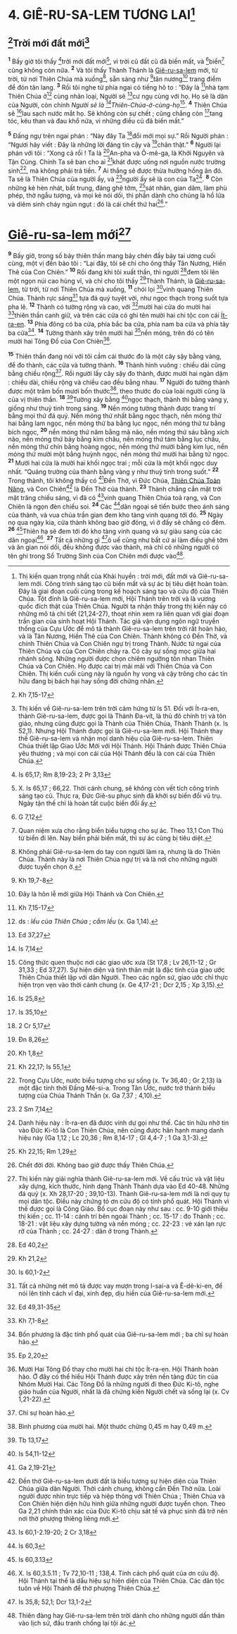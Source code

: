 # 4. GIÊ-RU-SA-LEM TƯƠNG LAI[^1-99c6254c-e3e7-4e4e-9699-15c6ffe564b6]

## [^1@-99c6254c-e3e7-4e4e-9699-15c6ffe564b6]Trời mới đất mới[^2-99c6254c-e3e7-4e4e-9699-15c6ffe564b6]
<sup><b>1</b></sup> Bấy giờ tôi thấy [^2@-99c6254c-e3e7-4e4e-9699-15c6ffe564b6]trời mới đất mới[^3-99c6254c-e3e7-4e4e-9699-15c6ffe564b6], vì trời cũ đất cũ đã biến mất, và [^3@-99c6254c-e3e7-4e4e-9699-15c6ffe564b6]biển[^4-99c6254c-e3e7-4e4e-9699-15c6ffe564b6] cũng không còn nữa. <sup><b>2</b></sup> Và tôi thấy Thành Thánh là [Giê-ru-sa-lem]() mới, từ trời, từ nơi Thiên Chúa mà xuống[^5-99c6254c-e3e7-4e4e-9699-15c6ffe564b6], sẵn sàng như [^4@-99c6254c-e3e7-4e4e-9699-15c6ffe564b6]tân nương[^6-99c6254c-e3e7-4e4e-9699-15c6ffe564b6] trang điểm để đón tân lang. <sup><b>3</b></sup> Rồi tôi nghe từ phía ngai có tiếng hô to : “Đây là [^5@-99c6254c-e3e7-4e4e-9699-15c6ffe564b6]nhà tạm Thiên Chúa ở[^7-99c6254c-e3e7-4e4e-9699-15c6ffe564b6] cùng nhân loại, Người sẽ [^6@-99c6254c-e3e7-4e4e-9699-15c6ffe564b6]cư ngụ cùng với họ. Họ sẽ là dân của Người, còn chính *Người sẽ là [^7@-99c6254c-e3e7-4e4e-9699-15c6ffe564b6]Thiên-Chúa-ở-cùng-họ*[^8-99c6254c-e3e7-4e4e-9699-15c6ffe564b6]. <sup><b>4</b></sup> Thiên Chúa sẽ [^8@-99c6254c-e3e7-4e4e-9699-15c6ffe564b6]lau sạch nước mắt họ. Sẽ không còn sự chết ; cũng chẳng còn [^9@-99c6254c-e3e7-4e4e-9699-15c6ffe564b6]tang tóc, kêu than và đau khổ nữa, vì những điều cũ đã biến mất.”

<sup><b>5</b></sup> Đấng ngự trên ngai phán : “Này đây Ta [^10@-99c6254c-e3e7-4e4e-9699-15c6ffe564b6]đổi mới mọi sự.” Rồi Người phán : “Ngươi hãy viết : Đây là những lời đáng tin cậy và [^11@-99c6254c-e3e7-4e4e-9699-15c6ffe564b6]chân thật.” <sup><b>6</b></sup> Người lại phán với tôi : “Xong cả rồi ! Ta là [^12@-99c6254c-e3e7-4e4e-9699-15c6ffe564b6]An-pha và Ô-mê-ga, là Khởi Nguyên và Tận Cùng. Chính Ta sẽ ban cho ai [^13@-99c6254c-e3e7-4e4e-9699-15c6ffe564b6]khát được uống nơi nguồn nước trường sinh[^9-99c6254c-e3e7-4e4e-9699-15c6ffe564b6], mà không phải trả tiền. <sup><b>7</b></sup> Ai thắng sẽ được thừa hưởng hồng ân đó. Ta sẽ là Thiên Chúa của người ấy, và [^14@-99c6254c-e3e7-4e4e-9699-15c6ffe564b6]người ấy sẽ là con của Ta[^10-99c6254c-e3e7-4e4e-9699-15c6ffe564b6]. <sup><b>8</b></sup> Còn những kẻ hèn nhát, bất trung, đáng ghê tởm, [^15@-99c6254c-e3e7-4e4e-9699-15c6ffe564b6]sát nhân, gian dâm, làm phù phép, thờ ngẫu tượng, và mọi kẻ nói dối, thì phần dành cho chúng là hồ lửa và diêm sinh cháy ngùn ngụt : đó là cái chết thứ hai[^11-99c6254c-e3e7-4e4e-9699-15c6ffe564b6].”

# [Giê-ru-sa-lem]() mới[^12-99c6254c-e3e7-4e4e-9699-15c6ffe564b6]
<sup><b>9</b></sup> Bấy giờ, trong số bảy thiên thần mang bảy chén đầy bảy tai ương cuối cùng, một vị đến bảo tôi : “Lại đây, tôi sẽ chỉ cho ông thấy Tân Nương, Hiền Thê của Con Chiên.” <sup><b>10</b></sup> Rồi đang khi tôi xuất thần, thì người [^16@-99c6254c-e3e7-4e4e-9699-15c6ffe564b6]đem tôi lên một ngọn núi cao hùng vĩ, và chỉ cho tôi thấy [^17@-99c6254c-e3e7-4e4e-9699-15c6ffe564b6]Thành Thánh, là [Giê-ru-sa-lem](), từ trời, từ nơi Thiên Chúa mà xuống, <sup><b>11</b></sup> chói lọi [^18@-99c6254c-e3e7-4e4e-9699-15c6ffe564b6]vinh quang Thiên Chúa. Thành rực sáng[^13-99c6254c-e3e7-4e4e-9699-15c6ffe564b6] tựa đá quý tuyệt vời, như ngọc thạch trong suốt tựa pha lê. <sup><b>12</b></sup> Thành có tường rộng và cao, với [^19@-99c6254c-e3e7-4e4e-9699-15c6ffe564b6]mười hai cửa do mười hai [^20@-99c6254c-e3e7-4e4e-9699-15c6ffe564b6]thiên thần canh giữ, và trên các cửa có ghi tên mười hai chi tộc con cái [Ít-ra-en](). <sup><b>13</b></sup> Phía đông có ba cửa, phía bắc ba cửa, phía nam ba cửa và phía tây ba cửa[^14-99c6254c-e3e7-4e4e-9699-15c6ffe564b6]. <sup><b>14</b></sup> Tường thành xây trên mười hai [^21@-99c6254c-e3e7-4e4e-9699-15c6ffe564b6]nền móng, trên đó có tên mười hai Tông Đồ của Con Chiên[^15-99c6254c-e3e7-4e4e-9699-15c6ffe564b6].

<sup><b>15</b></sup> Thiên thần đang nói với tôi cầm cái thước đo là một cây sậy bằng vàng, để đo thành, các cửa và tường thành. <sup><b>16</b></sup> Thành hình vuông : chiều dài cũng bằng chiều rộng[^16-99c6254c-e3e7-4e4e-9699-15c6ffe564b6]. Rồi người lấy cây sậy đo thành, được mười hai ngàn dặm : chiều dài, chiều rộng và chiều cao đều bằng nhau. <sup><b>17</b></sup> Người đo tường thành được một trăm bốn mươi bốn thước[^17-99c6254c-e3e7-4e4e-9699-15c6ffe564b6], theo thước đo của loài người cũng là của vị thiên thần. <sup><b>18</b></sup> [^22@-99c6254c-e3e7-4e4e-9699-15c6ffe564b6]Tường xây bằng [^23@-99c6254c-e3e7-4e4e-9699-15c6ffe564b6]ngọc thạch, thành thì bằng vàng y, giống như thuỷ tinh trong sáng. <sup><b>19</b></sup> Nền móng tường thành được trang trí bằng mọi thứ đá quý. Nền móng thứ nhất bằng ngọc thạch, nền móng thứ hai bằng lam ngọc, nền móng thứ ba bằng lục ngọc, nền móng thứ tư bằng bích ngọc, <sup><b>20</b></sup> nền móng thứ năm bằng mã não, nền móng thứ sáu bằng xích não, nền móng thứ bảy bằng kim châu, nền móng thứ tám bằng lục châu, nền móng thứ chín bằng hoàng ngọc, nền móng thứ mười bằng kim lục, nền móng thứ mười một bằng huỳnh ngọc, nền móng thứ mười hai bằng tử ngọc. <sup><b>21</b></sup> Mười hai cửa là mười hai khối ngọc trai ; mỗi cửa là một khối ngọc duy nhất. “Quảng trường của thành bằng vàng y như thuỷ tinh trong suốt.” <sup><b>22</b></sup> Trong thành, tôi không thấy có [^24@-99c6254c-e3e7-4e4e-9699-15c6ffe564b6]Đền Thờ, vì Đức Chúa, [Thiên Chúa Toàn Năng](), và Con Chiên[^18-99c6254c-e3e7-4e4e-9699-15c6ffe564b6] là Đền Thờ của thành. <sup><b>23</b></sup> Thành chẳng cần mặt trời mặt trăng chiếu sáng, vì đã có [^25@-99c6254c-e3e7-4e4e-9699-15c6ffe564b6]vinh quang Thiên Chúa toả rạng, và Con Chiên là ngọn đèn chiếu soi. <sup><b>24</b></sup> Các [^26@-99c6254c-e3e7-4e4e-9699-15c6ffe564b6]dân ngoại sẽ tiến bước theo ánh sáng của thành, và vua chúa trần gian đem kho tàng vinh quang tới đó. <sup><b>25</b></sup> Ngày nọ qua ngày kia, cửa thành không bao giờ đóng, vì ở đấy sẽ chẳng có đêm. <sup><b>26</b></sup> [^27@-99c6254c-e3e7-4e4e-9699-15c6ffe564b6]Thiên hạ sẽ đem tới đó kho tàng vinh quang và sự giàu sang của các dân ngoại[^19-99c6254c-e3e7-4e4e-9699-15c6ffe564b6]. <sup><b>27</b></sup> Tất cả những gì [^28@-99c6254c-e3e7-4e4e-9699-15c6ffe564b6]ô uế cũng như bất cứ ai làm điều ghê tởm và ăn gian nói dối, đều không được vào thành, mà chỉ có những người có tên ghi trong Sổ Trường Sinh của Con Chiên mới được vào[^20-99c6254c-e3e7-4e4e-9699-15c6ffe564b6].

[^1-99c6254c-e3e7-4e4e-9699-15c6ffe564b6]: Thị kiến quan trọng nhất của Khải huyền : trời mới, đất mới và Giê-ru-sa-lem mới. Công trình sáng tạo cũ biến mất và sự ác bị tiêu diệt hoàn toàn. Đây là giai đoạn cuối cùng trong kế hoạch sáng tạo và cứu độ của Thiên Chúa. Tột đỉnh là Giê-ru-sa-lem mới, Hội Thánh trên trời và là vương quốc đích thật của Thiên Chúa. Người ta nhận thấy trong thị kiến này có những mô tả chi tiết (21,24-27), thoạt nhìn xem ra liên quan với giai đoạn trần gian của sinh hoạt Hội Thánh. Tác giả vận dụng ngôn ngữ truyền thống của Cựu Ước để mô tả thành Giê-ru-sa-lem trên trời rất hoàn hảo, và là Tân Nương, Hiền Thê của Con Chiên. Thành không có Đền Thờ, và chính Thiên Chúa và Con Chiên ngự trị trong Thành. Nước từ ngai của Thiên Chúa và của Con Chiên chảy ra. Có cây sự sống mọc giữa hai nhánh sông. Những người được chọn chiêm ngưỡng tôn nhan Thiên Chúa và Con Chiên. Họ được cai trị mãi mãi với Thiên Chúa và Con Chiên. Thị kiến cuối cùng này là nguồn hy vọng và cậy trông cho các tín hữu đang bị bách hại hay sống đời chứng nhân.
[^2-99c6254c-e3e7-4e4e-9699-15c6ffe564b6]: Thị kiến về Giê-ru-sa-lem trên trời cảm hứng từ Is 51. Đối với Ít-ra-en, thành Giê-ru-sa-lem, được gọi là Thành Đa-vít, là thủ đô chính trị và tôn giáo, nhưng cũng được gọi là Thành của Thiên Chúa, Thành Thánh (x. Is 52,1). Nhưng Hội Thánh được gọi là Giê-ru-sa-lem mới. Hội Thánh thay thế Giê-ru-sa-lem và nhận mọi danh hiệu của Giê-ru-sa-lem. Thiên Chúa thiết lập Giao Ước Mới với Hội Thánh. Hội Thánh được Thiên Chúa yêu thương ; và mọi con cái của Hội Thánh đều là con cái của Thiên Chúa.
[^3-99c6254c-e3e7-4e4e-9699-15c6ffe564b6]: X. Is 65,17 ; 66,22. Thời cánh chung, sẽ không còn vết tích công trình sáng tạo cũ. Thực ra, Đức Giê-su phục sinh đã khởi sự biến đổi vũ trụ. Ngày tận thế chỉ là hoàn tất cuộc biến đổi ấy.
[^4-99c6254c-e3e7-4e4e-9699-15c6ffe564b6]: Quan niệm xưa cho rằng biển biểu tượng cho sự ác. Theo 13,1 Con Thú từ biển đi lên. Nay biển phải biến mất, thì sự ác cũng bị tiêu diệt.
[^5-99c6254c-e3e7-4e4e-9699-15c6ffe564b6]: Không phải Giê-ru-sa-lem do tay con người làm ra, nhưng là do Thiên Chúa. Thành này là nơi Thiên Chúa ngự trị và là nơi cho những người được tuyển chọn ở.
[^6-99c6254c-e3e7-4e4e-9699-15c6ffe564b6]: Đây là hôn lễ mới giữa Hội Thánh và Con Chiên.
[^7-99c6254c-e3e7-4e4e-9699-15c6ffe564b6]: ds : *lều của Thiên Chúa* ; *cắm lều* (x. Ga 1,14).
[^8-99c6254c-e3e7-4e4e-9699-15c6ffe564b6]: Công thức quen thuộc nơi các giao ước xưa (St 17,8 ; Lv 26,11-12 ; Gr 31,33 ; Ed 37,27). Sự hiện diện và tình thân mật là đặc tính của giao ước Thiên Chúa thiết lập với dân Người. Theo các ngôn sứ, giao ước chỉ thực hiện trọn vẹn vào thời cánh chung (x. Ge 4,17-21 ; Dcr 2,15 ; Xp 3,15).
[^9-99c6254c-e3e7-4e4e-9699-15c6ffe564b6]: Trong Cựu Ước, nước biểu tượng cho sự sống (x. Tv 36,40 ; Gr 2,13) là một đặc tính thời Đấng Mê-si-a. Trong Tân Ước, nước trở thành biểu tượng của Chúa Thánh Thần (x. Ga 7,37 ; 4,10).
[^10-99c6254c-e3e7-4e4e-9699-15c6ffe564b6]: Danh hiệu này : Ít-ra-en đã được vinh dự gọi như thế. Các tín hữu nhờ tin vào Đức Ki-tô là Con Thiên Chúa, nên cũng được hân hạnh mang danh hiệu này (Ga 1,12 ; Lc 20,36 ; Rm 8,14-17 ; Gl 4,4-7 ; 1 Ga 3,1-3).
[^11-99c6254c-e3e7-4e4e-9699-15c6ffe564b6]: Chết đời đời. Không bao giờ được thấy Thiên Chúa.
[^12-99c6254c-e3e7-4e4e-9699-15c6ffe564b6]: Thị kiến này giải nghĩa thành Giê-ru-sa-lem mới. Về cấu trúc và vật liệu xây dựng, kích thước, hình dạng Thành Thánh dựa vào Ed 40-48. Những đá quý (x. Xh 28,17-20 ; 39,10-13). Thành Giê-ru-sa-lem mới là nơi quy tụ mọi dân tộc. Điều này chứng tỏ ơn cứu độ có tính phổ quát. Hội Thánh vì thế được gọi là Công Giáo. Bố cục đoạn này như sau : cc. 9-10 giới thiệu thị kiến ; cc. 11-14 : cảnh trí bên ngoài Thành ; cc. 15-17 : đo Thành ; cc. 18-21 : vật liệu xây dựng tường và nền móng ; cc. 22-23 : vẻ xán lạn rực rỡ của Thành ; cc. 24-27 : dân ở trong Thành.
[^13-99c6254c-e3e7-4e4e-9699-15c6ffe564b6]: Tất cả những nét mô tả được vay mượn trong I-sai-a và Ê-dê-ki-en, để nói lên tính cách vĩ đại, xinh đẹp, dịu hiền của Giê-ru-sa-lem mới.
[^14-99c6254c-e3e7-4e4e-9699-15c6ffe564b6]: Bốn phương là đặc tính phổ quát của Giê-ru-sa-lem mới ; ba chỉ sự hoàn hảo.
[^15-99c6254c-e3e7-4e4e-9699-15c6ffe564b6]: Mười Hai Tông Đồ thay cho mười hai chi tộc Ít-ra-en. Hội Thánh hoàn hảo. Ở đây có thể hiểu Hội Thánh được xây trên nền tảng đức tin của Nhóm Mười Hai. Các Tông Đồ là những người đi theo Đức Ki-tô, nghe giáo huấn của Người, nhất là đã chứng kiến Người chết và sống lại (x. Cv 1,21-22).
[^16-99c6254c-e3e7-4e4e-9699-15c6ffe564b6]: Chỉ sự hoàn hảo.
[^17-99c6254c-e3e7-4e4e-9699-15c6ffe564b6]: Bình phương của mười hai. Một thước chừng 0,45 m hay 0,49 m.
[^18-99c6254c-e3e7-4e4e-9699-15c6ffe564b6]: Đền thờ Giê-ru-sa-lem dưới đất là biểu tượng sự hiện diện của Thiên Chúa giữa dân Người. Thời cánh chung, không cần Đền Thờ nữa. Loài người được nhìn trực tiếp và hiệp thông với Thiên Chúa ; Thiên Chúa và Con Chiên hiện diện hữu hình giữa những người được tuyển chọn. Theo Ga 2,21 chính thân xác của Đức Ki-tô chịu sát tế và phục sinh đã trở nên nơi thờ phượng thiêng liêng mới.
[^19-99c6254c-e3e7-4e4e-9699-15c6ffe564b6]: X. Is 60,3.5.11 ; Tv 72,10-11 ; 138,4. Tính cách phổ quát của ơn cứu độ. Hội Thánh tại thế là dấu hiệu sự hiện diện của Thiên Chúa. Các dân tộc tuôn về Hội Thánh để thờ phượng Thiên Chúa.
[^20-99c6254c-e3e7-4e4e-9699-15c6ffe564b6]: Thiên đàng hay Giê-ru-sa-lem trên trời dành cho những người dấn thân vào lịch sử, đấu tranh chống lại tội ác.
[^1@-99c6254c-e3e7-4e4e-9699-15c6ffe564b6]: Kh 7,15-17
[^2@-99c6254c-e3e7-4e4e-9699-15c6ffe564b6]: Is 65,17; Rm 8,19-23; 2 Pr 3,13
[^3@-99c6254c-e3e7-4e4e-9699-15c6ffe564b6]: G 7,12
[^4@-99c6254c-e3e7-4e4e-9699-15c6ffe564b6]: Kh 19,7-8
[^5@-99c6254c-e3e7-4e4e-9699-15c6ffe564b6]: Kh 7,15-17
[^6@-99c6254c-e3e7-4e4e-9699-15c6ffe564b6]: Ed 37,27
[^7@-99c6254c-e3e7-4e4e-9699-15c6ffe564b6]: Is 7,14
[^8@-99c6254c-e3e7-4e4e-9699-15c6ffe564b6]: Is 25,8
[^9@-99c6254c-e3e7-4e4e-9699-15c6ffe564b6]: Is 35,10
[^10@-99c6254c-e3e7-4e4e-9699-15c6ffe564b6]: 2 Cr 5,17
[^11@-99c6254c-e3e7-4e4e-9699-15c6ffe564b6]: Đn 8,26
[^12@-99c6254c-e3e7-4e4e-9699-15c6ffe564b6]: Kh 1,8
[^13@-99c6254c-e3e7-4e4e-9699-15c6ffe564b6]: Kh 22,17; Is 55,1
[^14@-99c6254c-e3e7-4e4e-9699-15c6ffe564b6]: 2 Sm 7,14
[^15@-99c6254c-e3e7-4e4e-9699-15c6ffe564b6]: Kh 22,15; Rm 1,29
[^16@-99c6254c-e3e7-4e4e-9699-15c6ffe564b6]: Ed 40,2
[^17@-99c6254c-e3e7-4e4e-9699-15c6ffe564b6]: Kh 21,2
[^18@-99c6254c-e3e7-4e4e-9699-15c6ffe564b6]: Is 60,1-2
[^19@-99c6254c-e3e7-4e4e-9699-15c6ffe564b6]: Ed 49,31-35
[^20@-99c6254c-e3e7-4e4e-9699-15c6ffe564b6]: Kh 7,1-8
[^21@-99c6254c-e3e7-4e4e-9699-15c6ffe564b6]: Ep 2,20
[^22@-99c6254c-e3e7-4e4e-9699-15c6ffe564b6]: Tb 13,17
[^23@-99c6254c-e3e7-4e4e-9699-15c6ffe564b6]: Is 54,11-12
[^24@-99c6254c-e3e7-4e4e-9699-15c6ffe564b6]: Ga 2,19-21
[^25@-99c6254c-e3e7-4e4e-9699-15c6ffe564b6]: Is 60,1-2.19-20; 2 Cr 3,18
[^26@-99c6254c-e3e7-4e4e-9699-15c6ffe564b6]: Is 60,3
[^27@-99c6254c-e3e7-4e4e-9699-15c6ffe564b6]: Is 60,3.13
[^28@-99c6254c-e3e7-4e4e-9699-15c6ffe564b6]: Is 35,8; 52,1; Dcr 13,1-2